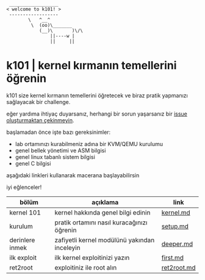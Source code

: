 ```
 __________________
< welcome to k101! >
 ------------------
        \   ^__^
         \  (oo)\_______
            (__)\       )\/\
                ||----w |
                ||     ||
```
# k101 | kernel kırmanın temellerini öğrenin 

k101 size kernel kırmanın temellerini öğretecek 
ve biraz pratik yapmanızı sağlayacak bir challenge.

eğer yardıma ihtiyaç duyarsanız, herhangi bir sorun yaşarsanız
bir [issue oluşturmaktan çekinmeyin](https://github.com/ngn13/k101/issues).

başlamadan önce işte bazı gereksinimler:
- lab ortamınızı kurabilmeniz adına bir KVM/QEMU kurulumu
- genel bellek yönetimi ve ASM bilgisi
- genel linux tabanlı sistem bilgisi
- genel C bilgisi

aşağıdaki linkleri kullanarak macerana başlayabilirsin

iyi eğlenceler!

bölüm           | açıklama                                      | link
--------------- | --------------------------------------------- | ------------------ 
kernel 101      | kernel hakkında genel bilgi edinin            | [kernel.md](docs/kernel.md)
kurulum         | pratik ortamını nasıl kuracağınızı öğrenin    | [setup.md](docs/setup.md)
derinlere inmek | zafiyetli kernel modülünü yakından inceleyin  | [deeper.md](docs/deeper.md)
ilk exploit     | ilk kernel exploitinizi yazın                 | [first.md](docs/first.md)
ret2root        | exploitiniz ile root alın                     | [ret2root.md](docs/ret2root.md)
